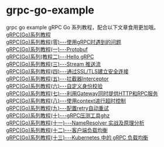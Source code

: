 # grpc-go-example
grpc go example
gRPC Go 系列教程，配合以下文章食用更加哦。  
[gRPC(Go)系列教程](https://www.lixueduan.com/categories/grpc/)  
[gRPC(Go)系列教程(零)---使用gRPC时遇到的问题](https://www.lixueduan.com/post/grpc/00-faq/)  
[gRPC(Go)系列教程(一)---Protobuf](https://www.lixueduan.com/post/grpc/01-protobuf/)  
[gRPC(Go)系列(教程二)---Hello gRPC](https://www.lixueduan.com/post/grpc/02-hello-world/)  
[gRPC(Go)系列教程(三)---Stream 推送流](https://www.lixueduan.com/post/grpc/03-stream/)  
[gRPC(Go)系列教程(四)---通过SSL/TLS建立安全连接](https://www.lixueduan.com/post/grpc/04-encryption-tls/)  
[gRPC(Go)系列教程(五)---拦截器Interceptor](https://www.lixueduan.com/post/grpc/05-Interceptor/)  
[gRPC(Go)系列教程(六)---自定义身份校验](https://www.lixueduan.com/post/grpc/06-auth/)  
[gRPC(Go)系列教程(七)---利用Gateway同时提供HTTP和RPC服务](https://www.lixueduan.com/post/grpc/07-grpc-gateway/)  
[gRPC(Go)系列教程(八)---使用context进行超时控制](https://www.lixueduan.com/post/grpc/08-ctx-cancel-deadline/)  
[gRPC(Go)系列教程(九)---配置retry自动重试](https://www.lixueduan.com/post/grpc/09-retry/)  
[gRPC(Go)系列教程(十)---gRPC压测工具ghz](https://lixueduan.com/post/grpc/10-benchmark/)  
[gRPC(Go)系列教程(十一)---NameResolver 实战及原理分析](https://lixueduan.com/post/grpc/11-name-resolver/)  
[gRPC(Go)系列教程(十二)---客户端负载均衡](https://lixueduan.com/post/grpc/12-buildin-loadbalance/)  
[gRPC(Go)系列教程(十三)---Kubernetes 中的 gRPC 负载均衡](https://www.lixueduan.com/post/grpc/13-loadbalance-on-k8s/)
